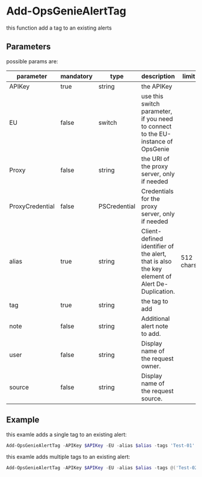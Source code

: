 ﻿# Add-OpsGenieAlertTag

this function add a tag to an existing alerts

## Parameters

possible params are:

parameter | mandatory | type | description | limit
---|---|---|---|---
APIKey | true | string | the APIKey
EU | false | switch | use this switch parameter, if you need to connect to the EU-instance of OpsGenie
Proxy | false | string | the URI of the proxy server, only if needed
ProxyCredential | false | PSCredential | Credentials for the proxy server, only if needed
alias | true | string | Client-defined identifier of the alert, that is also the key element of Alert De-Duplication.|512 chars
tag | true | string | the tag to add |
note | false | string | Additional alert note to add. | | 25000 chars
user | false | string | Display name of the request owner. | | 100 chars
source | false | string | Display name of the request source. | | 100 chars

## Example

this examle adds a single tag to an existing alert:

```PowerShell
Add-OpsGenieAlertTag -APIKey $APIKey -EU -alias $alias -tags 'Test-01'
```

this examle adds multiple tags to an existing alert:

```PowerShell
Add-OpsGenieAlertTag -APIKey $APIKey -EU -alias $alias -tags @('Test-02', 'Test-03')
```

